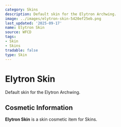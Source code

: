```yaml
---
category: Skins
description: Default skin for the Elytron Archwing.
image: ../images/elytron-skin-5420ef25eb.png
last_updated: '2025-09-17'
name: Elytron Skin
source: WFCD
tags:
- Skin
- Skins
tradable: false
type: Skin
---
```


# Elytron Skin

Default skin for the Elytron Archwing.

## Cosmetic Information

**Elytron Skin** is a skin cosmetic item for Skins.

